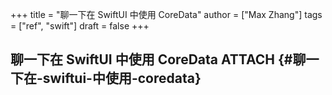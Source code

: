+++
title = "聊一下在 SwiftUI 中使用 CoreData"
author = ["Max Zhang"]
tags = ["ref", "swift"]
draft = false
+++

## 聊一下在 SwiftUI 中使用 CoreData <span class="tag"><span class="ATTACH">ATTACH</span></span> {#聊一下在-swiftui-中使用-coredata}
